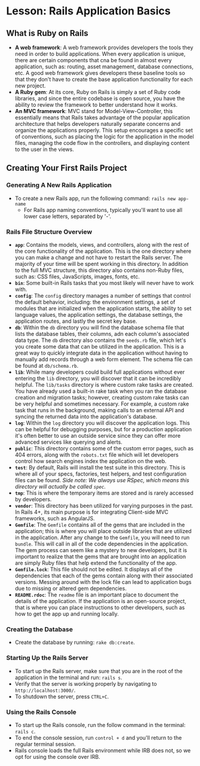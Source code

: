 # Lesson: Rails Application Basics

## What is Ruby on Rails

- **A web framework**: A web framework provides developers the tools they need in order to build applications. When every application is unique, there are certain components that cna be found in almost every application, such as: routing, asset management, database connections, etc. A good web framework gives developers these baseline tools so that they don't have to create the base application functionality for each new project.
- **A Ruby gem**: At its core, Ruby on Rails is simply a set of Ruby code libraries, and since the entire codebase is open source, you have the ability to review the framework to better understand how it works.
- **An MVC framework**: MVC stand for Model-View-Controller, this essentially means that Rails takes advantage of the popular application architecture that helps developers naturally separate concerns and organize the applications properly. This setup encourages a specific set of conventions, such as placing the logic for the application in the model files, managing the code flow in the controllers, and displaying content to the user in the views.

## Creating Your First Rails Project

### Generating A New Rails Application

- To create a new Rails app, run the following command: `rails new app-name`
  - For Rails app naming conventions, typically you'll want to use all lower case letters, separated by '-'.

### Rails File Structure Overview

- **`app`**: Contains the models, views, and controllers, along with the rest of the core functionality of the application. This is the one directory where you can make a change and not have to restart the Rails server. The majority of your time will be spent working in this directory. In addition to the full MVC structure, this directory also contains non-Ruby files, such as: CSS files, JavaScripts, images, fonts, etc.
- **`bin`**: Some built-in Rails tasks that you most likely will never have to work with.
- **`config`**: The `config` directory manages a number of settings that control the default behavior, including: the environment settings, a set of modules that are initialized when the application starts, the ability to set language values, the application settings, the database settings, the application routes, and lastly the secret key base.
- **`db`**: Within the `db` directory you will find the database schema file that lists the database tables, their columns, adn each column's associated data type. The `db` directory also contains the `seeds.rb` file, which let's you create some data that can be utilized in the application. This is a great way to quickly integrate data in the application without having to manually add records through a web form element. The schema file can be found at `db/schema.rb`.
- **`lib`**: While many developers could build full applications without ever entering the `lib` directory, you will discover that it can be incredibly helpful. The `lib/tasks` directory is where custom rake tasks are created. You have already used a built-in rake task when you ran the database creation and migration tasks; however, creating custom rake tasks can be very helpful and sometimes necessary. For example, a custom rake task that runs in the background, making calls to an external API and syncing the returned data into the application's database.
- **`log`**: Within the `log` directory you will discover the application logs. This can be helpful for debugging purposes, but for a production application it's often better to use an outside service since they can offer more advanced services like querying and alerts.
- **`public`**: This directory contains some of the custom error pages, such as 404 errors, along with the `robots.txt` file which will let developers control how search engines index the application on the web.
- **`test`**: By default, Rails will install the test suite in this directory. This is where all of your specs, factories, test helpers, and test configuration files can be found. _Side note: We always use RSpec, which means this directory will actually be called `spec`._
- **`tmp`**: This is where the temporary items are stored and is rarely accessed by developers.
- **`vendor`**: This directory has been utilized for varying purposes in the past. In Rails 4+, its main purpose is for integrating Client-side MVC frameworks, such as AngularJS.
- **`Gemfile`**: The `Gemfile` contains all of the gems that are included in the application; this is where you will place outside libraries that are utilized in the application. After any change to the `Gemfile`, you will need to run `bundle`. This will call in all of the code dependencies in the application. The gem process can seem like a mystery to new developers, but it is important to realize that the gems that are brought into an application are simply Ruby files that help extend the functionality of the app.
- **`Gemfile.lock`**: This file should not be edited. It displays all of the dependencies that each of the gems contain along with their associated versions. Messing around with the lock file can lead to application bugs due to missing or altered gem dependencies.
- **`README.rdoc`**: The `readme` file is an important place to document the details of the application. If the application is an open-source project, that is where you can place instructions to other developers, such as how to get the app up and running locally.

### Creating the Database

- Create the database by running: `rake db:create`.

### Starting Up the Rails Server

- To start up the Rails server, make sure that you are in the root of the application in the terminal and run: `rails s`.
- Verify that the server is working properly by navigating to `http://localhost:3000/`.
- To shutdown the server, press `CTRL+C`.

### Using the Rails Console

- To start up the Rails console, run the follow command in the terminal: `rails c`.
- To end the console session, run `control + d` and you'll return to the regular terminal session.
- Rails console loads the full Rails environment while IRB does not, so we opt for using the console over IRB.
